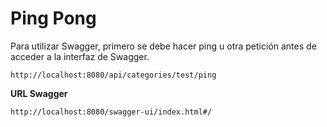 # Ping Pong
Para utilizar Swagger, primero se debe hacer ping u otra petición antes de acceder a la interfaz de Swagger.

```
http://localhost:8080/api/categories/test/ping
```
**URL Swagger**
```
http://localhost:8080/swagger-ui/index.html#/
```
